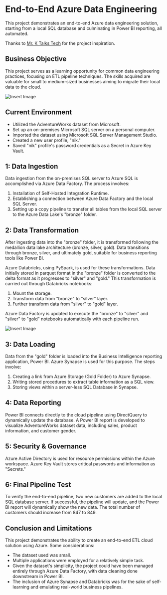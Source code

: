 # End-to-End Azure Data Engineering

This project demonstrates an end-to-end Azure data engineering solution, starting from a local SQL database and culminating in Power BI reporting, all automated.

Thanks to [Mr. K Talks Tech](https://www.youtube.com/@mr.ktalkstech) for the project inspiration.

## Business Objective

This project serves as a learning opportunity for common data engineering practices, focusing on ETL pipeline techniques. The skills acquired are valuable for small to medium-sized businesses aiming to migrate their local data to the cloud.

![Insert Image](link_to_image)

## Current Environment

- Utilized the AdventureWorks dataset from Microsoft.
- Set up an on-premises Microsoft SQL server on a personal computer.
- Imported the dataset using Microsoft SQL Server Management Studio.
- Created a new user profile, "nik."
- Saved "nik" profile's password credentials as a Secret in Azure Key Vault.

## 1: Data Ingestion

Data ingestion from the on-premises SQL server to Azure SQL is accomplished via Azure Data Factory. The process involves:

1. Installation of Self-Hosted Integration Runtime.
2. Establishing a connection between Azure Data Factory and the local SQL Server.
3. Setting up a copy pipeline to transfer all tables from the local SQL server to the Azure Data Lake's "bronze" folder.

## 2: Data Transformation

After ingesting data into the "bronze" folder, it is transformed following the medallion data lake architecture (bronze, silver, gold). Data transitions through bronze, silver, and ultimately gold, suitable for business reporting tools like Power BI.

Azure Databricks, using PySpark, is used for these transformations. Data initially stored in parquet format in the "bronze" folder is converted to the delta format as it progresses to "silver" and "gold." This transformation is carried out through Databricks notebooks:

1. Mount the storage.
2. Transform data from "bronze" to "silver" layer.
3. Further transform data from "silver" to "gold" layer.

Azure Data Factory is updated to execute the "bronze" to "silver" and "silver" to "gold" notebooks automatically with each pipeline run.

![Insert Image](link_to_image)

## 3: Data Loading

Data from the "gold" folder is loaded into the Business Intelligence reporting application, Power BI. Azure Synapse is used for this purpose. The steps involve:

1. Creating a link from Azure Storage (Gold Folder) to Azure Synapse.
2. Writing stored procedures to extract table information as a SQL view.
3. Storing views within a server-less SQL Database in Synapse.

## 4: Data Reporting

Power BI connects directly to the cloud pipeline using DirectQuery to dynamically update the database. A Power BI report is developed to visualize AdventureWorks dataset data, including sales, product information, and customer gender.

## 5: Security & Governance

Azure Active Directory is used for resource permissions within the Azure workspace. Azure Key Vault stores critical passwords and information as "Secrets."

## 6: Final Pipeline Test

To verify the end-to-end pipeline, two new customers are added to the local SQL database server. If successful, the pipeline will update, and the Power BI report will dynamically show the new data. The total number of customers should increase from 847 to 849.

## Conclusion and Limitations

This project demonstrates the ability to create an end-to-end ETL cloud solution using Azure. Some considerations:

- The dataset used was small.
- Multiple applications were employed for a relatively simple task.
- Given the dataset's simplicity, the project could have been managed entirely through Azure Data Factory, with data cleaning done downstream in Power BI.
- The inclusion of Azure Synapse and Databricks was for the sake of self-learning and emulating real-world business pipelines.
